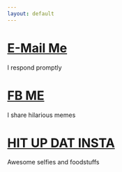 ```yaml
---
layout: default
---
```

# [E-Mail Me](mailto:jum01@ucla.edu)
I respond promptly
# [FB ME](https://www.facebook.com/11161995505pm)
I share hilarious memes
# [HIT UP DAT INSTA](https://www.instagram.com/4tenviews)
Awesome selfies and foodstuffs
